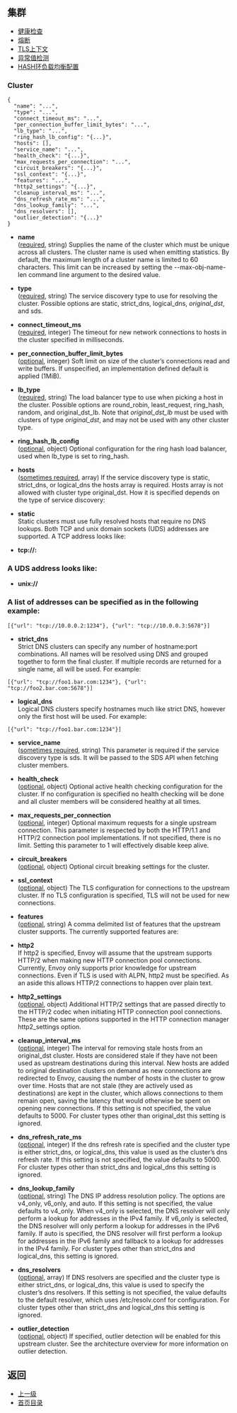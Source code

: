 ## 集群

- [健康检查](Cluster/Healthchecking.md)
- [熔断](Cluster/Circuitbreakers.md)
- [TLS上下文](Cluster/TLScontext.md)
- [异常值检测](Cluster/Outlierdetection.md)
- [HASH环负载均衡配置](Cluster/Ringhashloadbalancerconfiguration.md)

### Cluster
```
{
  "name": "...",
  "type": "...",
  "connect_timeout_ms": "...",
  "per_connection_buffer_limit_bytes": "...",
  "lb_type": "...",
  "ring_hash_lb_config": "{...}",
  "hosts": [],
  "service_name": "...",
  "health_check": "{...}",
  "max_requests_per_connection": "...",
  "circuit_breakers": "{...}",
  "ssl_context": "{...}",
  "features": "...",
  "http2_settings": "{...}",
  "cleanup_interval_ms": "...",
  "dns_refresh_rate_ms": "...",
  "dns_lookup_family": "...",
  "dns_resolvers": [],
  "outlier_detection": "{...}"
}
```
- **name**<br />
	([required](#), string) Supplies the name of the cluster which must be unique across all clusters. The cluster name is used when emitting statistics. By default, the maximum length of a cluster name is limited to 60 characters. This limit can be increased by setting the --max-obj-name-len command line argument to the desired value.

- **type**<br />
	([required](#), string) The service discovery type to use for resolving the cluster. Possible options are static, strict_dns, logical_dns, *original_dst*, and sds.

- **connect_timeout_ms**<br />
	([required](#), integer) The timeout for new network connections to hosts in the cluster specified in milliseconds.

- **per_connection_buffer_limit_bytes**<br />
	([optional](#), integer) Soft limit on size of the cluster’s connections read and write buffers. If unspecified, an implementation defined default is applied (1MiB).

- **lb_type**<br />
	([required](#), string) The load balancer type to use when picking a host in the cluster. Possible options are round_robin, least_request, ring_hash, random, and original_dst_lb. Note that *original_dst_lb* must be used with clusters of type *original_dst*, and may not be used with any other cluster type.

- **ring_hash_lb_config**<br />
	([optional](#), object) Optional configuration for the ring hash load balancer, used when lb_type is set to ring_hash.

- **hosts**<br />
	([sometimes required](#), array) If the service discovery type is static, strict_dns, or logical_dns the hosts array is required. Hosts array is not allowed with cluster type original_dst. How it is specified depends on the type of service discovery:


- **static**<br />
Static clusters must use fully resolved hosts that require no DNS lookups. Both TCP and unix domain sockets (UDS) addresses are supported. A TCP address looks like:

- **tcp://<ip>:<port>**<br />

### A UDS address looks like:

- **unix://<file name>**<br />

### A list of addresses can be specified as in the following example:

```
[{"url": "tcp://10.0.0.2:1234"}, {"url": "tcp://10.0.0.3:5678"}]
```
- **strict_dns**<br />
Strict DNS clusters can specify any number of hostname:port combinations. All names will be resolved using DNS and grouped together to form the final cluster. If multiple records are returned for a single name, all will be used. For example:

```
[{"url": "tcp://foo1.bar.com:1234"}, {"url": "tcp://foo2.bar.com:5678"}]
```
- **logical_dns**<br />
Logical DNS clusters specify hostnames much like strict DNS, however only the first host will be used. For example:

```
[{"url": "tcp://foo1.bar.com:1234"}]
```
- **service_name**<br />
	([sometimes required](#), string) This parameter is required if the service discovery type is sds. It will be passed to the SDS API when fetching cluster members.

- **health_check**<br />
	([optional](#), object) Optional active health checking configuration for the cluster. If no configuration is specified no health checking will be done and all cluster members will be considered healthy at all times.

- **max_requests_per_connection**<br />
	([optional](#), integer) Optional maximum requests for a single upstream connection. This parameter is respected by both the HTTP/1.1 and HTTP/2 connection pool implementations. If not specified, there is no limit. Setting this parameter to 1 will effectively disable keep alive.

- **circuit_breakers**<br />
	([optional](#), object) Optional circuit breaking settings for the cluster.

- **ssl_context**<br />
	([optional](#), object) The TLS configuration for connections to the upstream cluster. If no TLS configuration is specified, TLS will not be used for new connections.

- **features**<br />
	([optional](#), string) A comma delimited list of features that the upstream cluster supports. The currently supported features are:


- **http2**<br />
If http2 is specified, Envoy will assume that the upstream supports HTTP/2 when making new HTTP connection pool connections. Currently, Envoy only supports prior knowledge for upstream connections. Even if TLS is used with ALPN, http2 must be specified. As an aside this allows HTTP/2 connections to happen over plain text.
- **http2_settings**<br />
	([optional](#), object) Additional HTTP/2 settings that are passed directly to the HTTP/2 codec when initiating HTTP connection pool connections. These are the same options supported in the HTTP connection manager http2_settings option.

- **cleanup_interval_ms**<br />
	([optional](#), integer) The interval for removing stale hosts from an original_dst cluster. Hosts are considered stale if they have not been used as upstream destinations during this interval. New hosts are added to original destination clusters on demand as new connections are redirected to Envoy, causing the number of hosts in the cluster to grow over time. Hosts that are not stale (they are actively used as destinations) are kept in the cluster, which allows connections to them remain open, saving the latency that would otherwise be spent on opening new connections. If this setting is not specified, the value defaults to 5000. For cluster types other than original_dst this setting is ignored.

- **dns_refresh_rate_ms**<br />
	([optional](#), integer) If the dns refresh rate is specified and the cluster type is either strict_dns, or logical_dns, this value is used as the cluster’s dns refresh rate. If this setting is not specified, the value defaults to 5000. For cluster types other than strict_dns and logical_dns this setting is ignored.

- **dns_lookup_family**<br />
	([optional](#), string) The DNS IP address resolution policy. The options are v4_only, v6_only, and auto. If this setting is not specified, the value defaults to v4_only. When v4_only is selected, the DNS resolver will only perform a lookup for addresses in the IPv4 family. If v6_only is selected, the DNS resolver will only perform a lookup for addresses in the IPv6 family. If auto is specified, the DNS resolver will first perform a lookup for addresses in the IPv6 family and fallback to a lookup for addresses in the IPv4 family. For cluster types other than strict_dns and logical_dns, this setting is ignored.

- **dns_resolvers**<br />
	([optional](#), array) If DNS resolvers are specified and the cluster type is either strict_dns, or logical_dns, this value is used to specify the cluster’s dns resolvers. If this setting is not specified, the value defaults to the default resolver, which uses /etc/resolv.conf for configuration. For cluster types other than strict_dns and logical_dns this setting is ignored.

- **outlier_detection**<br />
	([optional](#), object) If specified, outlier detection will be enabled for this upstream cluster. See the architecture overview for more information on outlier detection.



## 返回
- [上一级](../Clustermanager.md)
- [首页目录](../../README.md)